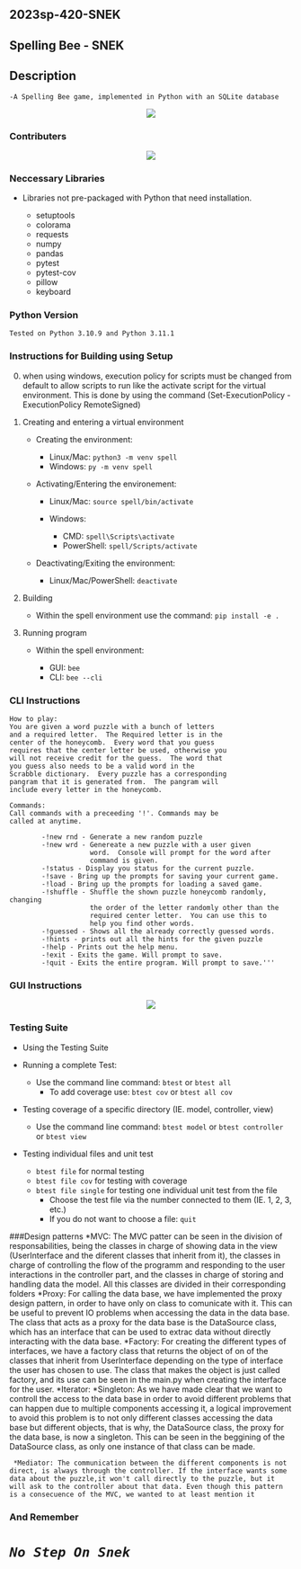 
## 2023sp-420-SNEK
## Spelling Bee - SNEK

## Description

    -A Spelling Bee game, implemented in Python with an SQLite database


<p align="center">
          <img src="src/img/SNEKTransperent.png">
</p>

### Contributers

<p align="center">
    <img src="src/img/contributersFinal2.PNG">
</p>

### Neccessary Libraries

* Libraries not pre-packaged with Python
that need installation.

    * setuptools
    * colorama
    * requests
    * numpy
    * pandas
    * pytest
    * pytest-cov
    * pillow
    * keyboard


### Python Version

    Tested on Python 3.10.9 and Python 3.11.1


### Instructions for Building using Setup

0. when using windows, execution policy for scripts must be changed
    from default to allow scripts to run like the activate script for the
    virtual environment. This is done by using the command 
    (Set-ExecutionPolicy -ExecutionPolicy RemoteSigned)

1. Creating and entering a virtual environment
    * Creating the environment:
    
        * Linux/Mac:  ```python3 -m venv spell```
        * Windows:  ```py -m venv spell```
        
    * Activating/Entering the environement:
    
        * Linux/Mac:  ```source spell/bin/activate```
        
        * Windows:
            * CMD:  ```spell\Scripts\activate```
            * PowerShell:  ```spell/Scripts/activate```
            
    * Deactivating/Exiting the environment:
    
        * Linux/Mac/PowerShell:  ```deactivate```

2. Building
    * Within the spell environment use the command:  ```pip install -e .```

3. Running program
    * Within the spell environment:
    
        * GUI:   ```bee```
        * CLI:   ```bee --cli```


### CLI Instructions

    How to play:
    You are given a word puzzle with a bunch of letters
    and a required letter.  The Required letter is in the
    center of the honeycomb.  Every word that you guess
    requires that the center letter be used, otherwise you
    will not receive credit for the guess.  The word that
    you guess also needs to be a valid word in the
    Scrabble dictionary.  Every puzzle has a corresponding
    pangram that it is generated from.  The pangram will
    include every letter in the honeycomb.

    Commands:
    Call commands with a preceeding '!'. Commands may be
    called at anytime.

            -!new rnd - Generate a new random puzzle
            -!new wrd - Genereate a new puzzle with a user given
                        word.  Console will prompt for the word after
                        command is given.
            -!status - Display you status for the current puzzle.
            -!save - Bring up the prompts for saving your current game.
            -!load - Bring up the prompts for loading a saved game.
            -!shuffle - Shuffle the shown puzzle honeycomb randomly, changing
                        the order of the letter randomly other than the 
                        required center letter.  You can use this to
                        help you find other words.
            -!guessed - Shows all the already correctly guessed words.
            -!hints - prints out all the hints for the given puzzle
            -!help - Prints out the help menu.
            -!exit - Exits the game. Will prompt to save.
            -!quit - Exits the entire program. Will prompt to save.'''
   
### GUI Instructions

<p align=center>
    <img src="src/img/spellBeeInstruct.PNG">
<p>

### Testing Suite

* Using the Testing Suite

* Running a complete Test:
    * Use the command line command:  ```btest``` or ```btest all```
        * To add coverage use:  ```btest cov``` or ```btest all cov```

* Testing coverage of a specific directory (IE. model, controller, view)
    * Use the command line command:  ```btest model``` or ```btest controller``` or ```btest view```

* Testing individual files and unit test
    * ```btest file``` for normal testing
    * ```btest file cov``` for testing with coverage
    * ```btest file single``` for testing one individual unit test from the file
        * Choose the test file via the number connected to them (IE. 1, 2, 3, etc.)
        * If you do not want to choose a file:  ```quit```

    
 ###Design patterns
    *MVC: The MVC patter can be seen in the division of responsabilities, being the classes in charge of showing data in the view (UserInterface and the diferent classes that inherit from it), the classes in charge of controlling the flow of the programm and responding to the user interactions in the controller part, and the classes in charge of storing and handling data the model. All this classes are divided in their corresponding folders
    *Proxy: For calling the data base, we have implemented the proxy design pattern, in order to have only on class to comunicate with it. This can be useful to prevent IO problems when accessing the data in the data base. The class that acts as a proxy for the data base is the DataSource class, which has an interface that can be used to extrac data without directly interacting with the data base.
    *Factory: For creating the different types of interfaces, we have a factory class that returns the object of on of the classes that inherit from UserInterface depending on the type of interface the user has chosen to use. The class that makes the object is just called factory, and its use can be seen in the main.py when creating the interface for the user.
    *Iterator:
    *Singleton: As we have made clear that we want to controll the access to the data base in order to avoid different problems that can happen due to multiple components accessing it, a logical improvement to avoid this problem is to not only different classes accessing the data base but different objects, that is why, the DataSource class, the proxy for the data base, is now a singleton. This can be seen in the beggining of the DataSource class, as only one instance of that class can be made.
    
     *Mediator: The communication between the different components is not direct, is always through the controller. If the interface wants some data about the puzzle,it won't call directly to the puzzle, but it will ask to the controller about that data. Even though this pattern is a consecuence of the MVC, we wanted to at least mention it
        
        
            




### And Remember
    
#  ***`No Step On Snek`*** 

        

